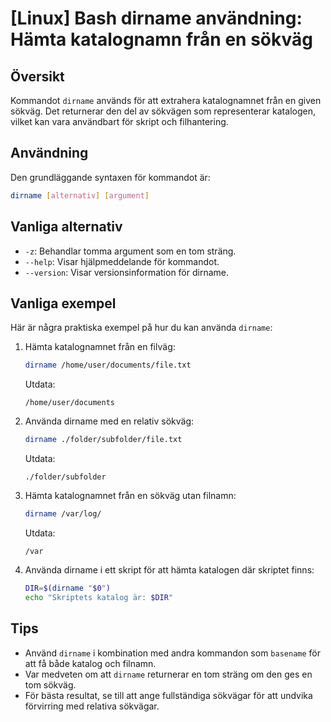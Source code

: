 # [Linux] Bash dirname användning: Hämta katalognamn från en sökväg

## Översikt
Kommandot `dirname` används för att extrahera katalognamnet från en given sökväg. Det returnerar den del av sökvägen som representerar katalogen, vilket kan vara användbart för skript och filhantering.

## Användning
Den grundläggande syntaxen för kommandot är:

```bash
dirname [alternativ] [argument]
```

## Vanliga alternativ
- `-z`: Behandlar tomma argument som en tom sträng.
- `--help`: Visar hjälpmeddelande för kommandot.
- `--version`: Visar versionsinformation för dirname.

## Vanliga exempel
Här är några praktiska exempel på hur du kan använda `dirname`:

1. Hämta katalognamnet från en filväg:
   ```bash
   dirname /home/user/documents/file.txt
   ```
   Utdata:
   ```
   /home/user/documents
   ```

2. Använda dirname med en relativ sökväg:
   ```bash
   dirname ./folder/subfolder/file.txt
   ```
   Utdata:
   ```
   ./folder/subfolder
   ```

3. Hämta katalognamnet från en sökväg utan filnamn:
   ```bash
   dirname /var/log/
   ```
   Utdata:
   ```
   /var
   ```

4. Använda dirname i ett skript för att hämta katalogen där skriptet finns:
   ```bash
   DIR=$(dirname "$0")
   echo "Skriptets katalog är: $DIR"
   ```

## Tips
- Använd `dirname` i kombination med andra kommandon som `basename` för att få både katalog och filnamn.
- Var medveten om att `dirname` returnerar en tom sträng om den ges en tom sökväg.
- För bästa resultat, se till att ange fullständiga sökvägar för att undvika förvirring med relativa sökvägar.